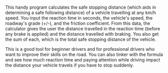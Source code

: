 This handy program calculates the safe stopping distance (which aids in determining a safe following distance) of a vehicle travelling at any km/h speed. You input the reaction time in seconds, the vehicle's speed, the roadway's grade (+/-), and the friction coefficient. From this data, the calculator gives the user the distance travelled in the reaction time (before any brake is applied) and the distance travelled with braking. You also get the sum of each, which is the total safe stopping distance of the vehicle.

This is a good tool for beginner drivers and for professional drivers who want to improve their skills on the road. You can also tinker with the formula and see how much reaction time and paying attention while driving impact the distance your vehicle travels if you have to stop suddenly.
